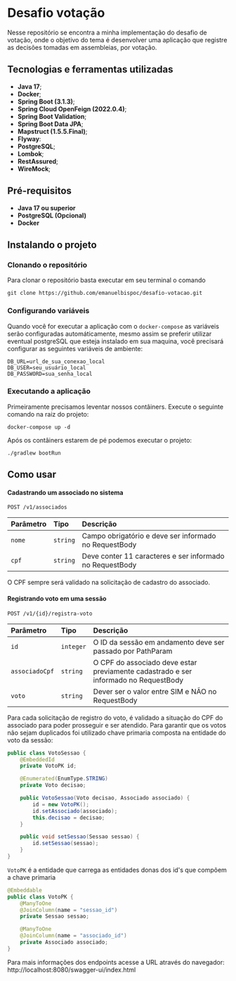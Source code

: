 # Desafio votação
Nesse repositório se encontra a minha implementação do desafio de votação, onde o objetivo do tema é desenvolver uma 
aplicação que registre as decisões tomadas em assembleias, por votação.

## Tecnologias e ferramentas utilizadas

- **Java 17**;
- **Docker**;
- **Spring Boot (3.1.3)**;
- **Spring Cloud OpenFeign (2022.0.4)**;
- **Spring Boot Validation**;
- **Spring Boot Data JPA**;
- **Mapstruct (1.5.5.Final)**;
- **Flyway**:
- **PostgreSQL**;
- **Lombok**;
- **RestAssured**;
- **WireMock**;

## Pré-requisitos

- **Java 17 ou superior**
- **PostgreSQL (Opcional)** 
- **Docker**

## Instalando o projeto

### Clonando o repositório

Para clonar o repositório basta executar em seu terminal o comando

```
git clone https://github.com/emanuelbispoc/desafio-votacao.git
```

### Configurando variáveis
Quando você for executar a aplicação com o `docker-compose` as variáveis serão configuradas automáticamente, mesmo assim 
se preferir utilizar eventual postgreSQL que esteja instalado em sua maquina, você precisará configurar as seguintes variáveis de ambiente:

```
DB_URL=url_de_sua_conexao_local
DB_USER=seu_usuário_local
DB_PASSWORD=sua_senha_local
```

### Executando a aplicação

Primeiramente precisamos leventar nossos contâiners. Execute o seguinte comando na raiz do projeto:

```shell
docker-compose up -d
```

Após os contâiners estarem de pé podemos executar o projeto:

```shell
./gradlew bootRun
```

## Como usar

#### Cadastrando um associado no sistema

````http
POST /v1/associados
````

| Parâmetro | Tipo     | Descrição                                                |
|:----------| :------- |:---------------------------------------------------------|
| `nome`    | `string` | Campo obrigatório e deve ser informado no RequestBody    |
| `cpf`     | `string` | Deve conter 11 caracteres e ser informado no RequestBody |


O CPF sempre será validado na solicitação de cadastro do associado.

#### Registrando voto em uma sessão

````http
POST /v1/{id}/registra-voto
````

| Parâmetro     | Tipo     | Descrição                                                                           |
|:--------------| :------- |:------------------------------------------------------------------------------------|
| `id`          | `integer` | O ID da sessão em andamento deve ser passado por PathParam                          |
| `associadoCpf`| `string` | O CPF do associado deve estar previamente cadastrado e ser informado no RequestBody |
| `voto`        | `string` | Dever ser o valor entre SIM e NÃO no RequestBody                                    |

Para cada solicitação de registro do voto, é validado a situação do CPF do associado para poder prosseguir e ser atendido.
Para garantir que os votos não sejam duplicados foi utilizado chave primaria composta na entidade do voto da sessão:

````java
public class VotoSessao {
    @EmbeddedId
    private VotoPK id;

    @Enumerated(EnumType.STRING)
    private Voto decisao;

    public VotoSessao(Voto decisao, Associado associado) {
        id = new VotoPK();
        id.setAssociado(associado);
        this.decisao = decisao;
    }

    public void setSessao(Sessao sessao) {
        id.setSessao(sessao);
    }
}
````

`VotoPK` é a entidade que carrega as entidades donas dos id's que compõem a chave primaria 

````java
@Embeddable
public class VotoPK {
    @ManyToOne
    @JoinColumn(name = "sessao_id")
    private Sessao sessao;

    @ManyToOne
    @JoinColumn(name = "associado_id")
    private Associado associado;
}
````

Para mais informações dos endpoints acesse a URL através do navegador: http://localhost:8080/swagger-ui/index.html